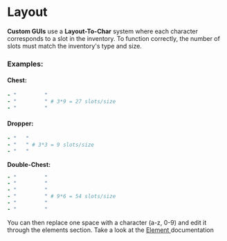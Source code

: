 # Layout

**Custom GUIs** use a **Layout-To-Char** system where each character corresponds to a slot in the inventory. To function correctly, the number of slots must match the inventory's type and size.

### Examples:

#### Chest:

```yaml
- "         "
- "         " # 3*9 = 27 slots/size
- "         "
```

#### Dropper:

```yaml
- "   "
- "   " # 3*3 = 9 slots/size
- "   "
```

**Double-Chest:**

```yaml
- "         "
- "         "
- "         "
- "         " # 9*6 = 54 slots/size
- "         "
- "         "
```

You can then replace one space with a character (a-z, 0-9) and edit it through the elements section. Take a look at the [Element ](broken-reference)documentation

